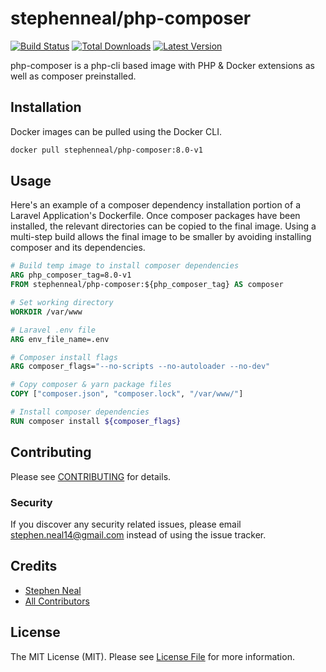 # stephenneal/php-composer

[![Build Status](https://travis-ci.com/sfneal/php-composer.svg?branch=master&style=flat-square)](https://travis-ci.com/sfneal/php-composer)
[![Total Downloads](https://img.shields.io/docker/pulls/stephenneal/php-composer?style=flat-square)](https://hub.docker.com/r/stephenneal/php-composer)
[![Latest Version](https://img.shields.io/docker/v/stephenneal/php-composer?sort=semver&style=flat-square)](https://hub.docker.com/r/stephenneal/php-composer)

php-composer is a php-cli based image with PHP & Docker extensions as well as composer preinstalled.

## Installation

Docker images can be pulled using the Docker CLI.

```bash
docker pull stephenneal/php-composer:8.0-v1
```

## Usage

Here's an example of a composer dependency installation portion of a Laravel Application's Dockerfile.  Once composer packages have been installed, the relevant directories can be copied to the final image.  Using a multi-step build allows the final image to be smaller by avoiding installing composer and its dependencies.

```dockerfile
# Build temp image to install composer dependencies
ARG php_composer_tag=8.0-v1
FROM stephenneal/php-composer:${php_composer_tag} AS composer

# Set working directory
WORKDIR /var/www

# Laravel .env file
ARG env_file_name=.env

# Composer install flags
ARG composer_flags="--no-scripts --no-autoloader --no-dev"

# Copy composer & yarn package files
COPY ["composer.json", "composer.lock", "/var/www/"]

# Install composer dependencies
RUN composer install ${composer_flags}
```

## Contributing

Please see [CONTRIBUTING](CONTRIBUTING.md) for details.

### Security

If you discover any security related issues, please email stephen.neal14@gmail.com instead of using the issue tracker.

## Credits

- [Stephen Neal](https://github.com/sfneal)
- [All Contributors](../../contributors)

## License

The MIT License (MIT). Please see [License File](LICENSE.md) for more information.
